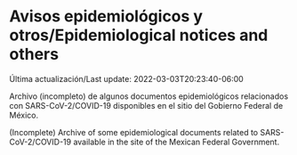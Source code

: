 # Avisos epidemiológicos y otros/Epidemiological notices and others

Última actualización/Last update: 2022-03-03T20:23:40-06:00

Archivo (incompleto) de algunos documentos epidemiológicos relacionados con SARS-CoV-2/COVID-19 disponibles en el sitio del Gobierno Federal de México.

(Incomplete) Archive of some epidemiological documents related to SARS-CoV-2/COVID-19 available in the site of the Mexican Federal Government.
